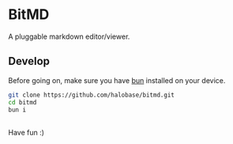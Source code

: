 # BitMD

A pluggable markdown editor/viewer.

## Develop

Before going on, make sure you have [bun](https://bun.sh) installed on your device.

```bash
git clone https://github.com/halobase/bitmd.git
cd bitmd
bun i
```

##

Have fun :)
